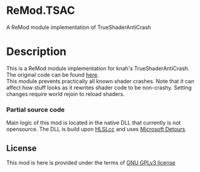 # ReMod.TSAC
A ReMod module implementation of TrueShaderAntiCrash

# Description
This is a ReMod module implementation for knah's TrueShaderAntiCrash. The original code can be found [here](https://github.com/knah/VRCMods).  
This module prevents practically all known shader crashes. Note that it can affect how stuff looks as it rewrites shader code to be non-crashy. Setting changes require world rejoin to reload shaders.
### Partial source code
Main logic of this mod is located in the native DLL that currently is not opensource. The DLL is build upon [HLSLcc](https://github.com/Unity-Technologies/HLSLcc) and uses [Microsoft Detours](https://github.com/microsoft/Detours).

## License
This mod is here is provided under the terms of [GNU GPLv3 license](LICENSE)
